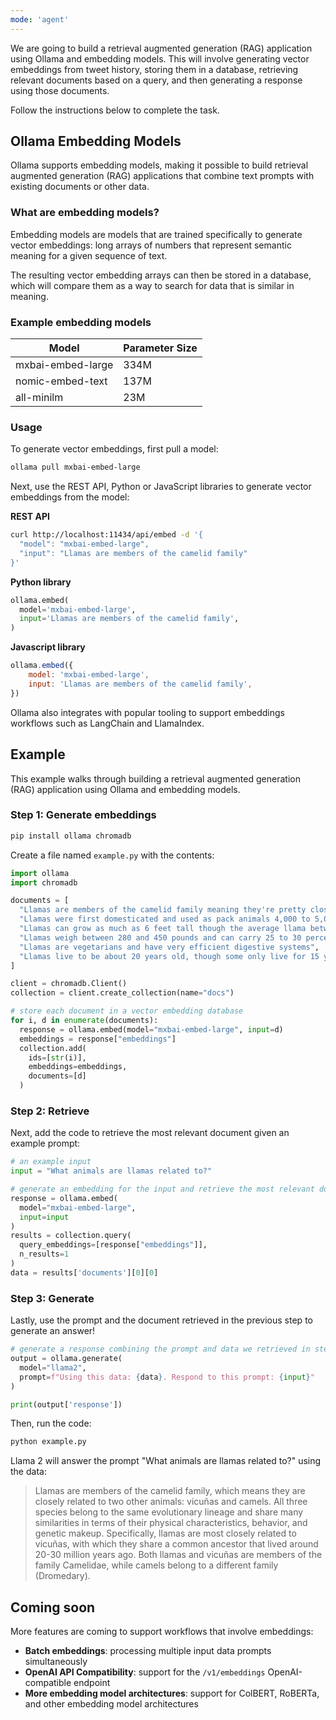```yaml
---
mode: 'agent'
---
```


We are going to build a retrieval augmented generation (RAG) application using Ollama and embedding models. This will involve generating vector embeddings from tweet history, storing them in a database, retrieving relevant documents based on a query, and then generating a response using those documents.

Follow the instructions below to complete the task.

## Ollama Embedding Models

Ollama supports embedding models, making it possible to build retrieval augmented generation (RAG) applications that combine text prompts with existing documents or other data.

### What are embedding models?

Embedding models are models that are trained specifically to generate vector embeddings: long arrays of numbers that represent semantic meaning for a given sequence of text.

The resulting vector embedding arrays can then be stored in a database, which will compare them as a way to search for data that is similar in meaning.

### Example embedding models

| Model | Parameter Size |
|-------|----------------|
| mxbai-embed-large | 334M |
| nomic-embed-text | 137M |
| all-minilm | 23M |

### Usage

To generate vector embeddings, first pull a model:

```bash
ollama pull mxbai-embed-large
```

Next, use the REST API, Python or JavaScript libraries to generate vector embeddings from the model:

**REST API**

```bash
curl http://localhost:11434/api/embed -d '{
  "model": "mxbai-embed-large",
  "input": "Llamas are members of the camelid family"
}'
```

**Python library**

```python
ollama.embed(
  model='mxbai-embed-large',
  input='Llamas are members of the camelid family',
)
```

**Javascript library**

```javascript
ollama.embed({
    model: 'mxbai-embed-large',
    input: 'Llamas are members of the camelid family',
})
```

Ollama also integrates with popular tooling to support embeddings workflows such as LangChain and LlamaIndex.

## Example

This example walks through building a retrieval augmented generation (RAG) application using Ollama and embedding models.

### Step 1: Generate embeddings

```bash
pip install ollama chromadb
```

Create a file named `example.py` with the contents:

```python
import ollama
import chromadb

documents = [
  "Llamas are members of the camelid family meaning they're pretty closely related to vicuñas and camels",
  "Llamas were first domesticated and used as pack animals 4,000 to 5,000 years ago in the Peruvian highlands",
  "Llamas can grow as much as 6 feet tall though the average llama between 5 feet 6 inches and 5 feet 9 inches tall",
  "Llamas weigh between 280 and 450 pounds and can carry 25 to 30 percent of their body weight",
  "Llamas are vegetarians and have very efficient digestive systems",
  "Llamas live to be about 20 years old, though some only live for 15 years and others live to be 30 years old",
]

client = chromadb.Client()
collection = client.create_collection(name="docs")

# store each document in a vector embedding database
for i, d in enumerate(documents):
  response = ollama.embed(model="mxbai-embed-large", input=d)
  embeddings = response["embeddings"]
  collection.add(
    ids=[str(i)],
    embeddings=embeddings,
    documents=[d]
  )
```

### Step 2: Retrieve

Next, add the code to retrieve the most relevant document given an example prompt:

```python
# an example input
input = "What animals are llamas related to?"

# generate an embedding for the input and retrieve the most relevant doc
response = ollama.embed(
  model="mxbai-embed-large",
  input=input
)
results = collection.query(
  query_embeddings=[response["embeddings"]],
  n_results=1
)
data = results['documents'][0][0]
```

### Step 3: Generate

Lastly, use the prompt and the document retrieved in the previous step to generate an answer!

```python
# generate a response combining the prompt and data we retrieved in step 2
output = ollama.generate(
  model="llama2",
  prompt=f"Using this data: {data}. Respond to this prompt: {input}"
)

print(output['response'])
```

Then, run the code:

```bash
python example.py
```

Llama 2 will answer the prompt "What animals are llamas related to?" using the data:

> Llamas are members of the camelid family, which means they are closely related to two other animals: vicuñas and camels. All three species belong to the same evolutionary lineage and share many similarities in terms of their physical characteristics, behavior, and genetic makeup. Specifically, llamas are most closely related to vicuñas, with which they share a common ancestor that lived around 20-30 million years ago. Both llamas and vicuñas are members of the family Camelidae, while camels belong to a different family (Dromedary).

## Coming soon

More features are coming to support workflows that involve embeddings:

- **Batch embeddings**: processing multiple input data prompts simultaneously
- **OpenAI API Compatibility**: support for the `/v1/embeddings` OpenAI-compatible endpoint
- **More embedding model architectures**: support for ColBERT, RoBERTa, and other embedding model architectures